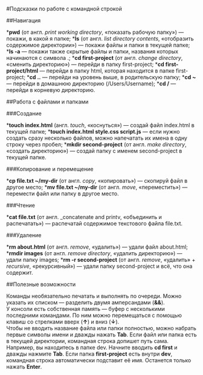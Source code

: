 #Подсказки по работе с командной строкой

##Навигация

***pwd** (от англ. _print working directory_, «показать рабочую папку») — покажи, в какой я папке;
***ls** (от англ. _list directory contents_, «отобразить содержимое директории») — покажи файлы и папки в текущей папке;
***ls -a** — покажи также скрытые файлы и папки, названия которых начинаются с символа .;
***cd first-project** (от англ. _change directory_, «сменить директорию») — перейди в папку first-project;
***cd first-project/html** — перейди в папку html, которая находится в папке first-project;
***cd ..** — перейди на уровень выше, в родительскую папку;
***cd ~** — перейди в домашнюю директорию (/Users/Username);
***cd /** — перейди в корневую директорию.

##Работа с файлами и папками

###Создание

***touch index.html** (англ. _touch_, «коснуться») — создай файл index.html в текущей папке;
***touch index.html style.css script.js** — если нужно создать сразу несколько файлов, можно напечатать их имена в одну строку через пробел;
***mkdir second-project** (от англ. _make directory_, «создать директорию») — создай папку с именем second-project в текущей папке.

###Копирование и перемещение

***cp file.txt ~/my-dir** (от англ. _copy_, «копировать») — скопируй файл в другое место;
***mv file.txt ~/my-dir** (от англ. _move_, «переместить») — перемести файл или папку в другое место.

###Чтение

***cat file.txt** (от англ. _concatenate and printv, «объединить и распечатать») — распечатай содержимое текстового файла file.txt.

###Удаление

***rm about.html** (от англ. _remove_, «удалить») — удали файл about.html;
***rmdir images** (от англ. _remove directory_, «удалить директорию») — удали папку images;
***rm -r second-project** (от англ. _remove_, «удалить» + _recursive_, «рекурсивный») — удали папку second-project и всё, что она содержит.

##Полезные возможности

Команды необязательно печатать и выполнять по очереди. Можно указать их списком — разделить двумя амперсандами (**&&**).<br>
У консоли есть собственная память — буфер с несколькими последними командами. По ним можно перемещаться с помощью клавиш со стрелками вверх (**↑**) и вниз (**↓**).<br>
Чтобы не вводить название файла или папки полностью, можно набрать первые символы имени и дважды нажать **Tab**. Если файл или папка есть в текущей директории, командная строка допишет путь сама.<br>
Например, вы находитесь в папке dev. Начните вводить **cd first** и дважды нажмите **Tab**. Если папка **first-project** есть внутри **dev**, командная строка автоматически подставит её имя. Останется только нажать **Enter**.<br>